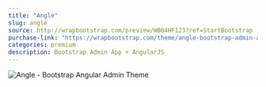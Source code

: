 ```yaml
---
title: "Angle"
slug: angle
source: http://wrapbootstrap.com/preview/WB04HF123?ref=StartBootstrap
purchase-link: "https://wrapbootstrap.com/theme/angle-bootstrap-admin-app-angularjs-WB04HF123?ref=StartBootstrap"
categories: premium
description: Bootstrap Admin App + AngularJS
---
```


<img src="http://sbootstrap.startbootstrapc.netdna-cdn.com/assets/img/premium/angle.jpg" class="img-responsive" alt="Angle - Bootstrap Angular Admin Theme">